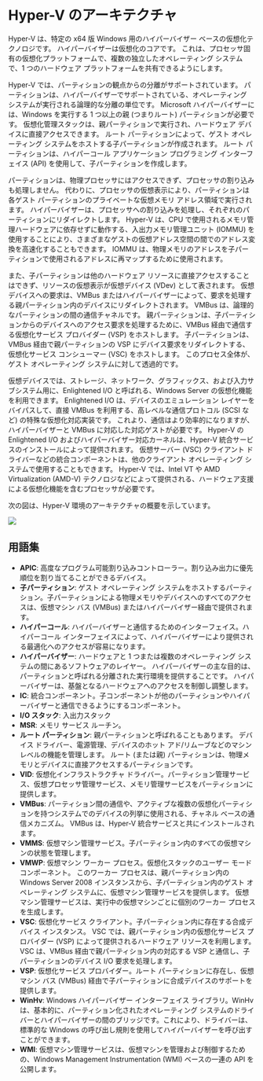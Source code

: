 # <a name="hyper-v-architecture"></a>Hyper-V のアーキテクチャ

Hyper-V は、特定の x64 版 Windows 用のハイパーバイザー ベースの仮想化テクノロジです。  ハイパーバイザーは仮想化のコアです。  これは、プロセッサ固有の仮想化プラットフォームで、複数の独立したオペレーティング システムで、1 つのハードウェア プラットフォームを共有できるようにします。  

Hyper-V では、パーティションの観点からの分離がサポートされています。 パーティションは、ハイパーバイザーでサポートされている、オペレーティング システムが実行される論理的な分離の単位です。 Microsoft ハイパーバイザーには、Windows を実行する 1 つ以上の親 (つまりルート) パーティションが必要です。 仮想化管理スタックは、親パーティションで実行され、ハードウェア デバイスに直接アクセスできます。 ルート パーティションによって、ゲスト オペレーティング システムをホストする子パーティションが作成されます。 ルート パーティションは、ハイパーコール アプリケーション プログラミング インターフェイス (API) を使用して、子パーティションを作成します。  

パーティションは、物理プロセッサにはアクセスできず、プロセッサの割り込みも処理しません。 代わりに、プロセッサの仮想表示により、パーティションは各ゲスト パーティションのプライベートな仮想メモリ アドレス領域で実行されます。 ハイパーバイザーは、プロセッサへの割り込みを処理し、それぞれのパーティションにリダイレクトします。 Hyper-V は、CPU で使用されるメモリ管理ハードウェアに依存せずに動作する、入出力メモリ管理ユニット (IOMMU) を使用することにより、さまざまなゲストの仮想アドレス空間の間でのアドレス変換を高速化することもできます。 IOMMU は、物理メモリのアドレスを子パーティションで使用されるアドレスに再マップするために使用されます。  

また、子パーティションは他のハードウェア リソースに直接アクセスすることはできず、リソースの仮想表示が仮想デバイス (VDev) として表されます。 仮想デバイスへの要求は、VMBus またはハイパーバイザーによって、要求を処理する親パーティション内のデバイスにリダイレクトされます。 VMBus は、論理的なパーティションの間の通信チャネルです。 親パーティションは、子パーティションからのデバイスへのアクセス要求を処理するために、VMBus 経由で通信する仮想化サービス プロバイダー (VSP) をホストします。 子パーティションは、VMBus 経由で親パーティションの VSP にデバイス要求をリダイレクトする、仮想化サービス コンシューマー (VSC) をホストします。 このプロセス全体が、ゲスト オペレーティング システムに対して透過的です。  

仮想デバイスでは、ストレージ、ネットワーク、グラフィックス、および入力サブシステム用に、Enlightened I/O と呼ばれる、Windows Server の仮想化機能を利用できます。 Enlightened I/O は、デバイスのエミュレーション レイヤーをバイパスして、直接 VMBus を利用する、高レベルな通信プロトコル (SCSI など) の特殊な仮想化対応実装です。 これより、通信はより効率的になりますが、ハイパーバイザーと VMBus に対応した対応ゲストが必要です。 Hyper-V の Enlightened I/O およびハイパーバイザー対応カーネルは、Hyper-V 統合サービスのインストールによって提供されます。 仮想サーバー (VSC) クライアント ドライバーなどの統合コンポーネントは、他のクライアント オペレーティング システムで使用することもできます。 Hyper-V では、Intel VT や AMD Virtualization (AMD-V) テクノロジなどによって提供される、ハードウェア支援による仮想化機能を含むプロセッサが必要です。

次の図は、Hyper-V 環境のアーキテクチャの概要を示しています。

![](./media/hv_architecture.png)

## <a name="glossary"></a>用語集
* **APIC**: 高度なプログラム可能割り込みコントローラー。割り込み出力に優先順位を割り当てることができるデバイス。
* **子パーティション**: ゲスト オペレーティング システムをホストするパーティション。子パーティションによる物理メモリやデバイスへのすべてのアクセスは、仮想マシン バス (VMBus) またはハイパーバイザー経由で提供されます。
* **ハイパーコール**: ハイパーバイザーと通信するためのインターフェイス。ハイパーコール インターフェイスによって、ハイパーバイザーにより提供される最適化へのアクセスが容易になります。
* **ハイパーバイザー**: ハードウェアと 1 つまたは複数のオペレーティング システムの間にあるソフトウェアのレイヤー。 ハイパーバイザーの主な目的は、パーティションと呼ばれる分離された実行環境を提供することです。 ハイパーバイザーは、基盤となるハードウェアへのアクセスを制御し調整します。
* **IC**: 統合コンポーネント。子コンポーネントが他のパーティションやハイパーバイザーと通信できるようにするコンポーネント。
* **I/O スタック**: 入出力スタック
* **MSR**: メモリ サービス ルーチン。
* **ルート パーティション**: 親パーティションと呼ばれることもあります。  デバイス ドライバー、電源管理、デバイスのホット アド/リムーブなどのマシン レベルの機能を管理します。 ルート (または親) パーティションは、物理メモリとデバイスに直接アクセスするパーティションです。
* **VID**: 仮想化インフラストラクチャ ドライバー。パーティション管理サービス、仮想プロセッサ管理サービス、メモリ管理サービスをパーティションに提供します。
* **VMBus**: パーティション間の通信や、アクティブな複数の仮想化パーティションを持つシステムでのデバイスの列挙に使用される、チャネル ベースの通信メカニズム。 VMBus は、Hyper-V 統合サービスと共にインストールされます。
* **VMMS**: 仮想マシン管理サービス。子パーティション内のすべての仮想マシンの状態を管理します。
* **VMWP**: 仮想マシン ワーカー プロセス。仮想化スタックのユーザー モード コンポーネント。 このワーカー プロセスは、親パーティション内の Windows Server 2008 インスタンスから、子パーティション内のゲスト オペレーティング システムに、仮想マシン管理サービスを提供します。 仮想マシン管理サービスは、実行中の仮想マシンごとに個別のワーカー プロセスを生成します。
* **VSC**: 仮想化サービス クライアント。子パーティション内に存在する合成デバイス インスタンス。 VSC では、親パーティション内の仮想化サービス プロバイダー (VSP) によって提供されるハードウェア リソースを利用します。 VSC は、VMBus 経由で親パーティション内の対応する VSP と通信し、子パーティションのデバイス I/O 要求を処理します。
* **VSP**: 仮想化サービス プロバイダー。ルート パーティションに存在し、仮想マシン バス (VMBus) 経由で子パーティションに合成デバイスのサポートを提供します。
* **WinHv**: Windows ハイパーバイザー インターフェイス ライブラリ。WinHv は、基本的に、パーティション化されたオペレーティング システムのドライバーとハイパーバイザーの間のブリッジです。これにより、ドライバーは、標準的な Windows の呼び出し規則を使用してハイパーバイザーを呼び出すことができます。
* **WMI**: 仮想マシン管理サービスは、仮想マシンを管理および制御するための、Windows Management Instrumentation (WMI) ベースの一連の API を公開します。
